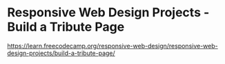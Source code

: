 # Responsive Web Design Projects - Build a Tribute Page
https://learn.freecodecamp.org/responsive-web-design/responsive-web-design-projects/build-a-tribute-page/

